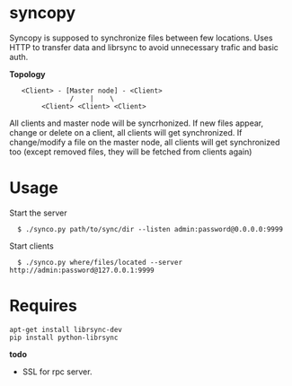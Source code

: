 # syncopy

Syncopy is supposed to synchronize files between few locations.
Uses HTTP to transfer data and librsync to avoid unnecessary trafic and basic auth.

**Topology**

       <Client> - [Master node] - <Client>
                   /    |    \
            <Client> <Client> <Client>

All clients and master node will be syncrhonized.
If new files appear, change or delete on a client, all clients will get synchronized.
If change/modify a file on the master node, all clients will get synchronized too (except removed files, they will be fetched from clients again)

# Usage

Start the server

      $ ./synco.py path/to/sync/dir --listen admin:password@0.0.0.0:9999

Start clients

      $ ./synco.py where/files/located --server http://admin:password@127.0.0.1:9999      

# Requires

    apt-get install librsync-dev
    pip install python-librsync
    

**todo**

- SSL for rpc server.
